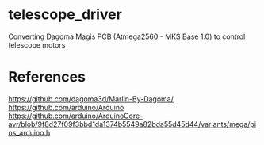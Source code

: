 # telescope_driver
 Converting Dagoma Magis PCB (Atmega2560 - MKS Base 1.0) to control telescope motors

# References
https://github.com/dagoma3d/Marlin-By-Dagoma/
https://github.com/arduino/Arduino
https://github.com/arduino/ArduinoCore-avr/blob/9f8d27f09f3bbd1da1374b5549a82bda55d45d44/variants/mega/pins_arduino.h